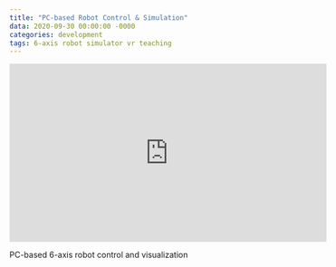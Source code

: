 ```yaml
---
title: "PC-based Robot Control & Simulation"
data: 2020-09-30 00:00:00 -0000
categories: development 
tags: 6-axis robot simulator vr teaching
---
```


<iframe width="560" height="315" src="https://www.youtube.com/embed/Qv9jmb0s3aY" frameborder="0" allow="accelerometer; autoplay; clipboard-write; encrypted-media; gyroscope; picture-in-picture" allowfullscreen></iframe>

PC-based 6-axis robot control and visualization
